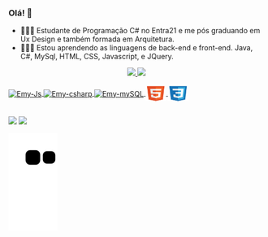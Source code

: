 ### Olá! 👋

- 👩🏻‍🎓 Estudante de Programação C# no Entra21 e me pós graduando em Ux Design e também formada em Arquitetura.
- 👩🏻‍💻 Estou aprendendo as linguagens de back-end e front-end.
 Java, C#, MySql, HTML, CSS, Javascript, e JQuery.

<div align="center">
  <a href="https://github.com/emyllima">
  <img height="180em" src="https://github-readme-stats.vercel.app/api?username=emyllima&show_icons=true&theme=buefy&include_all_commits=true&count_private=true"/>
  <img height="180em" src="https://github-readme-stats.vercel.app/api/top-langs/?username=emyllima&layout=compact&langs_count=7&theme=buefy"/>
</div align="center>
  <div style="display: inline_block"><br>
    <img align="center" alt="Emy-Js" height="30" width="40" src="https://cdn.jsdelivr.net/gh/devicons/devicon/icons/java/java-original.svg">
  <img align="center" alt="Emy-csharp" height="30" width="40" src="https://cdn.jsdelivr.net/gh/devicons/devicon@latest/icons/csharp/csharp-original.svg" />
  <img align="center" alt="Emy-mySQL" height="30" width="40" src="https://cdn.jsdelivr.net/gh/devicons/devicon/icons/mysql/mysql-plain-wordmark.svg">
  <img align="center" alt="Emy-HTML" height="30" width="40" src="https://raw.githubusercontent.com/devicons/devicon/master/icons/html5/html5-original.svg">
  <img align="center" alt="Emy-CSS" height="30" width="40" src="https://raw.githubusercontent.com/devicons/devicon/master/icons/css3/css3-original.svg">
</div>
  
  ##
 
<div> 
  <a href="https://www.instagram.com/m.limarts/" target="_blank"><img src="https://img.shields.io/badge/-Instagram-%23E4405F?style=for-the-badge&logo=instagram&logoColor=white" target="_blank"></a>
  <a href="https://www.linkedin.com/in/emylli-lima-6477841b5/" target="_blank"><img src="https://img.shields.io/badge/-LinkedIn-%230077B5?style=for-the-badge&logo=linkedin&logoColor=white" target="_blank"></a> 
 
  ![Snake animation](https://github.com/emyllima/emyllima/blob/output/github-contribution-grid-snake.svg)
 
</div>
